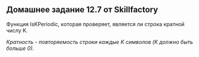 ## Домашнее задание 12.7 от Skillfactory
Функция IsKPeriodic, которая проверяет, является ли строка кратной числу K.

*Кратность - повторяемость строки каждые K символов (K должно быть больше 0).* 
